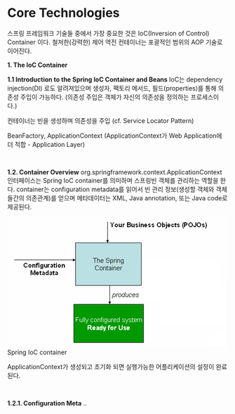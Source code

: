 # Core Technologies

스프링 프레임워크 기술들 중에서 가장 중요한 것은 IoC(Inversion of Control) Container 이다.
철저한(강력한) 제어 역전 컨테이너는 포괄적인 범위의 AOP 기술로 이어진다.


**1. The IoC Container**

**1.1 Introduction to the Spring IoC Container and Beans**
IoC는 dependency injection(DI) 로도 알려져있으며 생성자, 팩토리 메서드, 필드(properties)를 통해 의존성 주입이 가능하다. (의존성 주입은 객체가 자신의 의존성을 정의하는 프로세스이다.)

컨테이너는 빈을 생성하며 의존성을 주입 (cf. Service Locator Pattern)

BeanFactory, ApplicationContext (ApplicationContext가 Web Application에 더 적합 - Application Layer)

<br>

**1.2. Container Overview**
org.springframework.context.ApplicationContext 인터페이스는 Spring IoC container를 의미하며 스프링빈 객체를 관리하는 역할을 한다. container는 configuration metadata를 읽어서 빈 관리 정보(생성할 객체와 객체들간의 의존관계)를 얻으며 메타데이터는 XML, Java annotation, 또는 Java code로 제공된다.

![container-magic.png](../images/container-magic.png)
Spring IoC container

ApplicationContext가 생성되고 초기화 되면 실행가능한 어플리케이션의 설정이 완료된다.

<br>

**1.2.1. Configuration Meta**
..
